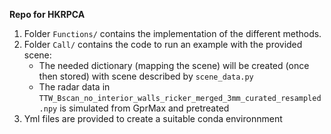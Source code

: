 **Repo for HKRPCA**

1. Folder `Functions/` contains the implementation of the different methods.
2. Folder `Call/` contains the code to run an example with the provided scene:
	- The needed dictionary (mapping the scene) will be created (once then stored) with scene described by `scene_data.py`
	- The radar data in `TTW_Bscan_no_interior_walls_ricker_merged_3mm_curated_resampled.npy` is simulated from GprMax and pretreated 
3. Yml files are provided to create a suitable conda environnment 
